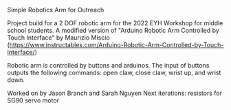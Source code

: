 Simple Robotics Arm for Outreach 

Project build for a 2 DOF robotic arm for the 2022 EYH Workshop for middle school students.
A modified version of "Arduino Robotic Arm Controlled by Touch Interface" by Maurizio Miscio (https://www.instructables.com/Arduino-Robotic-Arm-Controlled-by-Touch-Interface/)

Robotic arm is controlled by buttons and arduinos. The input of buttons outputs the following commands: open claw, close claw, wrist up, and wrist down. 

Worked on by Jason Branch and Sarah Nguyen 
Next iterations: resistors for SG90 servo motor 
